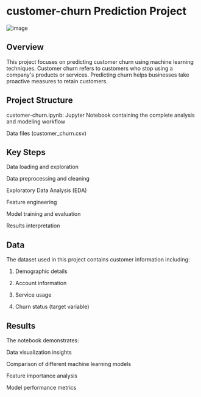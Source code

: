 # customer-churn Prediction Project

![image](https://github.com/user-attachments/assets/5fe61526-88f6-4e6b-b403-8ae857fa2ce9)


## Overview

This project focuses on predicting customer churn using machine learning techniques. Customer churn refers to customers who stop using a company's products or services. Predicting churn helps businesses take proactive measures to retain customers.

## Project Structure

customer-churn.ipynb: Jupyter Notebook containing the complete analysis and modeling workflow

Data files (customer_churn.csv)

## Key Steps

Data loading and exploration

Data preprocessing and cleaning

Exploratory Data Analysis (EDA)

Feature engineering

Model training and evaluation

Results interpretation




## Data
The dataset used in this project contains customer information including:

1. Demographic details

2. Account information

3. Service usage

4. Churn status (target variable)



## Results

The notebook demonstrates:

Data visualization insights

Comparison of different machine learning models

Feature importance analysis

Model performance metrics


